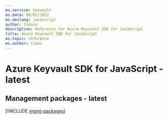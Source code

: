 ```yaml
---
ms.service: keyvault
ms.data: 08/01/2022
ms.devlang: javascript
author: timovv
description: Reference for Azure Keyvault SDK for JavaScript
title: Azure Keyvault SDK for JavaScript
ms.topic: reference
ms.author: timov
---
```

# Azure Keyvault SDK for JavaScript - latest

## Management packages - latest
[!INCLUDE [mgmt-packages](keyvault-mgmt-index.md)]